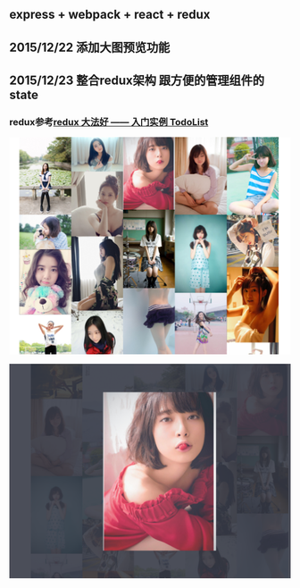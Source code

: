 ## express + webpack + react + redux
## 2015/12/22 添加大图预览功能
## 2015/12/23 整合redux架构 跟方便的管理组件的state
### redux参考[redux 大法好 —— 入门实例 TodoList](http://qiutc.me/post/redux-%E5%A4%A7%E6%B3%95%E5%A5%BD-%E2%80%94%E2%80%94-%E5%85%A5%E9%97%A8%E5%AE%9E%E4%BE%8B-TodoList.html)
![image](https://github.com/jtsky/express_gank/blob/master/public/images/img.png)

![image](https://github.com/jtsky/express_gank/blob/master/public/images/img2.png)
